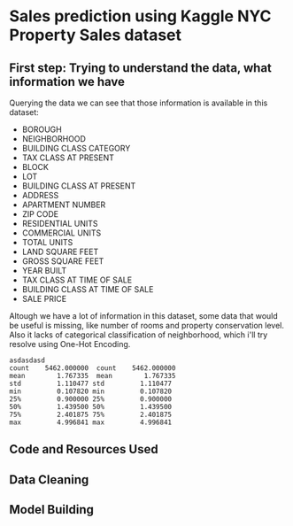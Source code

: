 # Sales prediction using Kaggle NYC Property Sales dataset 
## First step: Trying to understand the data, what information we have
Querying the data we can see that those information is available in this dataset:
* BOROUGH
* NEIGHBORHOOD
* BUILDING CLASS CATEGORY
* TAX CLASS AT PRESENT
* BLOCK
* LOT
* BUILDING CLASS AT PRESENT
* ADDRESS
* APARTMENT NUMBER
* ZIP CODE
* RESIDENTIAL UNITS
* COMMERCIAL UNITS
* TOTAL UNITS
* LAND SQUARE FEET
* GROSS SQUARE FEET
* YEAR BUILT
* TAX CLASS AT TIME OF SALE
* BUILDING CLASS AT TIME OF SALE
* SALE PRICE

Altough we have a lot of information in this dataset, some data that would be useful is missing, like number of rooms and property conservation level. Also it lacks of categorical classification of neighborhood, which i'll try resolve using One-Hot Encoding.
```
asdasdasd
count    5462.000000  count    5462.000000
mean        1.767335  mean        1.767335
std         1.110477 std         1.110477
min         0.107820 min         0.107820
25%         0.900000 25%         0.900000
50%         1.439500 50%         1.439500
75%         2.401875 75%         2.401875
max         4.996841 max         4.996841
```
## Code and Resources Used
## Data Cleaning
## Model Building
